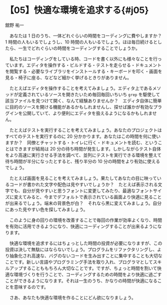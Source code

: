 # 【05】快適な環境を追求する{#j05}

<div class="author">舘野 祐一</div>

　あなたは 1 日のうち、一体どれぐらいの時間をコーディングに費やしますか？　1 時間の人もいるでしょうし、10 時間の人もいるでしょう。ほほ毎日続けるとしたら、一生でどれぐらいの時間をコーディングすることでしょうか。

　私たちはコーディングをしている時、コードを書く以外にも様々なことを行っています。エディタを操作する・ビルドする・テストを走らせる・ドキュメントを閲覧する・必要なライブラリをインストールする・キーボードを叩く・画面を見る・椅子に座る、などなど細かく挙げるときりがありません。

　たとえばエディタを操作することを考えてみましょう。エディタ上であるメソッドが定義されているソースを開きたいため毎回毎回いちいち `grep` を駆使して該当ファイルを見つけて開く、なんて経験ありませんか？　エディタ自体に簡単に目的のソースを開ける機能があるかもしれませんし、探せば誰かが有効なプラグインを公開していて、より便利にエディタを扱えるようになるかもしれません。

　たとえばテストを実行することを考えてみましょう。あなたのプロジェクトはすべてのテストを実行するのに 20 分かかります。あなたはこの時間を何に使いますか？　同僚とチャットする・トイレに行く・ドキュメントを読む、ということはできますが結局は 20 分の待ち時間が発生します。しかしながらテスト自体をより高速に実行させる手法を調べて、並列にテストを実行できる環境を整えて待ち時間が半分になったとすると、残り半分の 10 分の時間をより有効に使えるでしょう。

　たとえば画面を見ることを考えてみましょう。果たしてあなたの目に映っているコードが書かれた文字や配色は見やすいでしょうか？　たとえば表示される文字でも、自分が見やすいと思うフォントに変更してみたり、最適なフォントサイズに変えてみると、今までデフォルトで表示されている画面より快適に見ることが出来るでしょう。端末の背景色が白？　それなら黒に変えてみましょう。自分にあった見やすい色を探してみましょう。

　このように身の回りの環境を改善することで毎回の作業が効率よくなり、時間を有効に活用できるようになり、快適にコーディングすることが出来るようになります。

　快適な環境を追求するにはちょっとした時間の投資が必要になりますが、この投資は決して無駄にはならないでしょう。プログラムをリファクタリングし、より抽象化され高速な、バグのないコードを生み出すことに集中することも大切なことです。新しい言語やプログラミング手法を取り入れ、プログラマとしてスキルアップすることももちろん大切なことです。ですが、ちょっと時間を割いて快適な環境づくりを行うことで、コーディングするための時間をより快適に過ごすことができるようになります。それは一生のうち、かなりの時間が快適になることを意味するのです。

　さあ、あなたも快適な環境を作ることにどん欲になりましょう。
